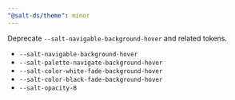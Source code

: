 ```yaml
---
"@salt-ds/theme": minor
---
```


Deprecate `--salt-navigable-background-hover` and related tokens.

- `--salt-navigable-background-hover`
- `--salt-palette-navigate-background-hover`
- `--salt-color-white-fade-background-hover`
- `--salt-color-black-fade-background-hover`
- `--salt-opacity-8`
